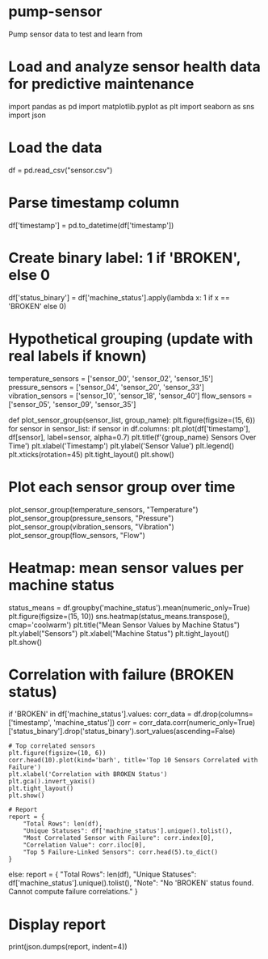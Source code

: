 # pump-sensor
Pump sensor data to test and learn from
# Load and analyze sensor health data for predictive maintenance
import pandas as pd
import matplotlib.pyplot as plt
import seaborn as sns
import json

# Load the data
df = pd.read_csv("sensor.csv")

# Parse timestamp column
df['timestamp'] = pd.to_datetime(df['timestamp'])

# Create binary label: 1 if 'BROKEN', else 0
df['status_binary'] = df['machine_status'].apply(lambda x: 1 if x == 'BROKEN' else 0)

# Hypothetical grouping (update with real labels if known)
temperature_sensors = ['sensor_00', 'sensor_02', 'sensor_15']
pressure_sensors = ['sensor_04', 'sensor_20', 'sensor_33']
vibration_sensors = ['sensor_10', 'sensor_18', 'sensor_40']
flow_sensors = ['sensor_05', 'sensor_09', 'sensor_35']

def plot_sensor_group(sensor_list, group_name):
    plt.figure(figsize=(15, 6))
    for sensor in sensor_list:
        if sensor in df.columns:
            plt.plot(df['timestamp'], df[sensor], label=sensor, alpha=0.7)
    plt.title(f'{group_name} Sensors Over Time')
    plt.xlabel('Timestamp')
    plt.ylabel('Sensor Value')
    plt.legend()
    plt.xticks(rotation=45)
    plt.tight_layout()
    plt.show()

# Plot each sensor group over time
plot_sensor_group(temperature_sensors, "Temperature")
plot_sensor_group(pressure_sensors, "Pressure")
plot_sensor_group(vibration_sensors, "Vibration")
plot_sensor_group(flow_sensors, "Flow")

# Heatmap: mean sensor values per machine status
status_means = df.groupby('machine_status').mean(numeric_only=True)
plt.figure(figsize=(15, 10))
sns.heatmap(status_means.transpose(), cmap='coolwarm')
plt.title("Mean Sensor Values by Machine Status")
plt.ylabel("Sensors")
plt.xlabel("Machine Status")
plt.tight_layout()
plt.show()

# Correlation with failure (BROKEN status)
if 'BROKEN' in df['machine_status'].values:
    corr_data = df.drop(columns=['timestamp', 'machine_status'])
    corr = corr_data.corr(numeric_only=True)['status_binary'].drop('status_binary').sort_values(ascending=False)

    # Top correlated sensors
    plt.figure(figsize=(10, 6))
    corr.head(10).plot(kind='barh', title='Top 10 Sensors Correlated with Failure')
    plt.xlabel('Correlation with BROKEN Status')
    plt.gca().invert_yaxis()
    plt.tight_layout()
    plt.show()

    # Report
    report = {
        "Total Rows": len(df),
        "Unique Statuses": df['machine_status'].unique().tolist(),
        "Most Correlated Sensor with Failure": corr.index[0],
        "Correlation Value": corr.iloc[0],
        "Top 5 Failure-Linked Sensors": corr.head(5).to_dict()
    }
else:
    report = {
        "Total Rows": len(df),
        "Unique Statuses": df['machine_status'].unique().tolist(),
        "Note": "No 'BROKEN' status found. Cannot compute failure correlations."
    }

# Display report
print(json.dumps(report, indent=4))
